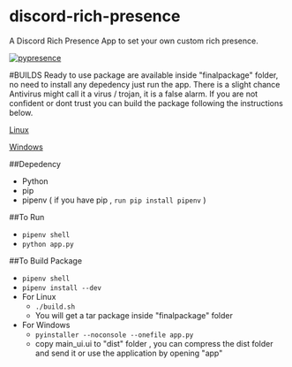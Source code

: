 # discord-rich-presence
A Discord Rich Presence App to set your own custom rich presence.

[![pypresence](https://img.shields.io/badge/using-pypresence-00bb88.svg?style=for-the-badge&logo=discord&logoWidth=20)](https://github.com/qwertyquerty/pypresence)

#BUILDS
Ready to use package are available inside "finalpackage" folder, no need to install any depedency just run the app. There is a slight chance Antivirus might call it a virus / trojan, it is a false alarm. If you are not confident or dont trust you can build the package following the instructions below.

[Linux](https://github.com/virusz4274/discord-rich-presence/raw/main/finalpackage/linux.tar)

[Windows](https://github.com/virusz4274/discord-rich-presence/raw/main/finalpackage/windows_dist.zip)




##Depedency
* Python
* pip
* pipenv ( if you have pip , ```run pip install pipenv``` )

##To Run
* ```pipenv shell```
* ```python app.py```

##To Build Package
* ```pipenv shell```
* ```pipenv install --dev```
*  For Linux 
    * ```./build.sh```
    * You will get a tar package inside "finalpackage" folder
*  For Windows 
    * ```pyinstaller --noconsole --onefile app.py```
    * copy main_ui.ui to "dist" folder , you can compress  the dist folder and send it or use the application by opening "app"

